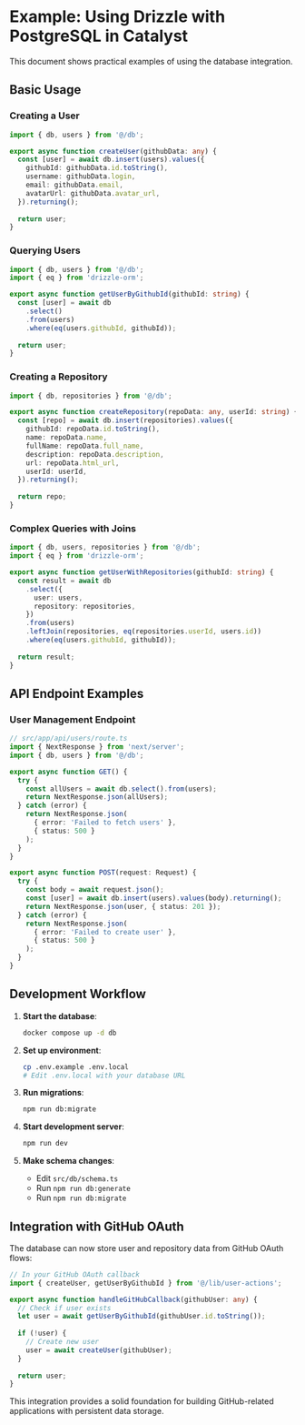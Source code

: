 # Example: Using Drizzle with PostgreSQL in Catalyst

This document shows practical examples of using the database integration.

## Basic Usage

### Creating a User
```typescript
import { db, users } from '@/db';

export async function createUser(githubData: any) {
  const [user] = await db.insert(users).values({
    githubId: githubData.id.toString(),
    username: githubData.login,
    email: githubData.email,
    avatarUrl: githubData.avatar_url,
  }).returning();
  
  return user;
}
```

### Querying Users
```typescript
import { db, users } from '@/db';
import { eq } from 'drizzle-orm';

export async function getUserByGithubId(githubId: string) {
  const [user] = await db
    .select()
    .from(users)
    .where(eq(users.githubId, githubId));
    
  return user;
}
```

### Creating a Repository
```typescript
import { db, repositories } from '@/db';

export async function createRepository(repoData: any, userId: string) {
  const [repo] = await db.insert(repositories).values({
    githubId: repoData.id.toString(),
    name: repoData.name,
    fullName: repoData.full_name,
    description: repoData.description,
    url: repoData.html_url,
    userId: userId,
  }).returning();
  
  return repo;
}
```

### Complex Queries with Joins
```typescript
import { db, users, repositories } from '@/db';
import { eq } from 'drizzle-orm';

export async function getUserWithRepositories(githubId: string) {
  const result = await db
    .select({
      user: users,
      repository: repositories,
    })
    .from(users)
    .leftJoin(repositories, eq(repositories.userId, users.id))
    .where(eq(users.githubId, githubId));
    
  return result;
}
```

## API Endpoint Examples

### User Management Endpoint
```typescript
// src/app/api/users/route.ts
import { NextResponse } from 'next/server';
import { db, users } from '@/db';

export async function GET() {
  try {
    const allUsers = await db.select().from(users);
    return NextResponse.json(allUsers);
  } catch (error) {
    return NextResponse.json(
      { error: 'Failed to fetch users' },
      { status: 500 }
    );
  }
}

export async function POST(request: Request) {
  try {
    const body = await request.json();
    const [user] = await db.insert(users).values(body).returning();
    return NextResponse.json(user, { status: 201 });
  } catch (error) {
    return NextResponse.json(
      { error: 'Failed to create user' },
      { status: 500 }
    );
  }
}
```

## Development Workflow

1. **Start the database**:
   ```bash
   docker compose up -d db
   ```

2. **Set up environment**:
   ```bash
   cp .env.example .env.local
   # Edit .env.local with your database URL
   ```

3. **Run migrations**:
   ```bash
   npm run db:migrate
   ```

4. **Start development server**:
   ```bash
   npm run dev
   ```

5. **Make schema changes**:
   - Edit `src/db/schema.ts`
   - Run `npm run db:generate`
   - Run `npm run db:migrate`

## Integration with GitHub OAuth

The database can now store user and repository data from GitHub OAuth flows:

```typescript
// In your GitHub OAuth callback
import { createUser, getUserByGithubId } from '@/lib/user-actions';

export async function handleGitHubCallback(githubUser: any) {
  // Check if user exists
  let user = await getUserByGithubId(githubUser.id.toString());
  
  if (!user) {
    // Create new user
    user = await createUser(githubUser);
  }
  
  return user;
}
```

This integration provides a solid foundation for building GitHub-related applications with persistent data storage.